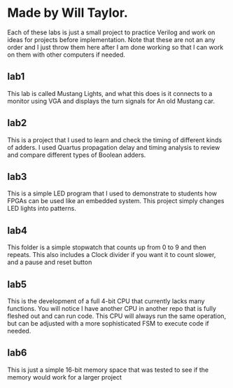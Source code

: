 # Made by Will Taylor. 
Each of these labs is just a small project to practice Verilog and work on ideas for projects before implementation. Note that these are not an any order and I just throw them here after I am done working so that I can work on them with other computers if needed.

## lab1
This lab is called Mustang Lights, and what this does is it connects to a monitor using VGA and displays the turn signals for
An old Mustang car.

## lab2
This is a project that I used to learn and check the timing of different kinds of adders. 
I used Quartus propagation delay and timing analysis to review and compare different types of Boolean adders.

## lab3
This is a simple LED program that I used to demonstrate to students how FPGAs can be used like an embedded system. 
This project simply changes LED lights into patterns. 

## lab4
This folder is a simple stopwatch that counts up from 0 to 9 and then repeats. This also includes a Clock divider if you want it to count slower, and a pause and reset button

## lab5 
This is the development of a full 4-bit CPU that currently lacks many functions. You will notice I have another CPU in another repo that is fully fleshed out and can run code. 
This CPU will always run the same operation, but can be adjusted with a more sophisticated FSM to execute code if needed.

## lab6
This is just a simple 16-bit memory space that was tested to see if the memory would work for a larger project
